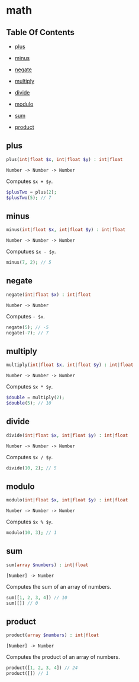 # math

## Table Of Contents

- [plus](https://github.com/tarsana/functional/blob/master/docs/math.md#plus)

- [minus](https://github.com/tarsana/functional/blob/master/docs/math.md#minus)

- [negate](https://github.com/tarsana/functional/blob/master/docs/math.md#negate)

- [multiply](https://github.com/tarsana/functional/blob/master/docs/math.md#multiply)

- [divide](https://github.com/tarsana/functional/blob/master/docs/math.md#divide)

- [modulo](https://github.com/tarsana/functional/blob/master/docs/math.md#modulo)

- [sum](https://github.com/tarsana/functional/blob/master/docs/math.md#sum)

- [product](https://github.com/tarsana/functional/blob/master/docs/math.md#product)

## plus

```php
plus(int|float $x, int|float $y) : int|float
```

```
Number -> Number -> Number
```

Computes `$x + $y`.
```php
$plusTwo = plus(2);
$plusTwo(5); // 7
```

## minus

```php
minus(int|float $x, int|float $y) : int|float
```

```
Number -> Number -> Number
```

Computues `$x - $y`.
```php
minus(7, 2); // 5
```

## negate

```php
negate(int|float $x) : int|float
```

```
Number -> Number
```

Computes `- $x`.
```php
negate(5); // -5
negate(-7); // 7
```

## multiply

```php
multiply(int|float $x, int|float $y) : int|float
```

```
Number -> Number -> Number
```

Computes `$x * $y`.
```php
$double = multiply(2);
$double(5); // 10
```

## divide

```php
divide(int|float $x, int|float $y) : int|float
```

```
Number -> Number -> Number
```

Computes `$x / $y`.
```php
divide(10, 2); // 5
```

## modulo

```php
modulo(int|float $x, int|float $y) : int|float
```

```
Number -> Number -> Number
```

Computes `$x % $y`.
```php
modulo(10, 3); // 1
```

## sum

```php
sum(array $numbers) : int|float
```

```
[Number] -> Number
```

Computes the sum of an array of numbers.
```php
sum([1, 2, 3, 4]) // 10
sum([]) // 0
```

## product

```php
product(array $numbers) : int|float
```

```
[Number] -> Number
```

Computes the product of an array of numbers.
```php
product([1, 2, 3, 4]) // 24
product([]) // 1
```
